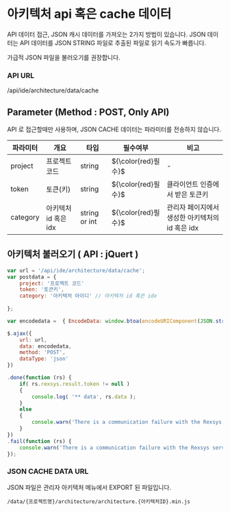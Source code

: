아키텍처 api 혹은 cache 데이터
==========================

API 데이터 접근, JSON 캐시 데이터를 가져오는 2가지 방법이 있습니다.
JSON 데이터는 API 데이터를 JSON STRING 파일로 추출된 파일로 읽기 속도가 빠릅니다.

가급적 JSON 파일을 불러오기를 권장합니다.

### API URL

/api/ide/architecture/data/cache


## Parameter (Method : POST, Only API)

API 로 접근할때만 사용하며, JSON CACHE 데이터는 파라미터를 전송하지 않습니다.

|파라미터|개요|타입|필수여부|비고|
|------|---|---|---|---|
|project|프로젝트 코드|string|${\color{red}필수}$|-|
|token|토큰(키)|string|${\color{red}필수}$|클라이언트 인증에서 받은 토큰키|
|category|아키텍처 id 혹은 idx|string or int |${\color{red}필수}$|관리자 페이지에서 생성한 아키텍처의 id 혹은 idx|

## 아키텍처 불러오기 ( API : jQuert )


```javascript
var url = '/api/ide/architecture/data/cache';
var postdata = {
	project: '프로젝트 코드'
	token: '토큰키',
	category: '아키텍처 아이디' // 아키텍처 id 혹은 idx
	
};

var encodedata =  { EncodeData: window.btoa(encodeURIComponent(JSON.stringify( postdata ))) };

$.ajax({
	url: url,
	data: encodedata,
	method: 'POST',
	dataType: 'json'
})

.done(function (rs) {
	if( rs.rexsys.result.token != null )
	{
		console.log( '** data', rs.data );	
	}
	else
	{
		console.warn('There is a communication failure with the Rexsys server.');
	}
})
.fail(function (rs) {
	console.warn('There is a communication failure with the Rexsys server.');
});
```

### JSON CACHE DATA URL

JSON 파일은 관리자 아키텍처 메뉴에서 EXPORT 된 파일입니다.

```
/data/{프로젝트명}/architecture/architecture.{아키텍처ID}.min.js
```

